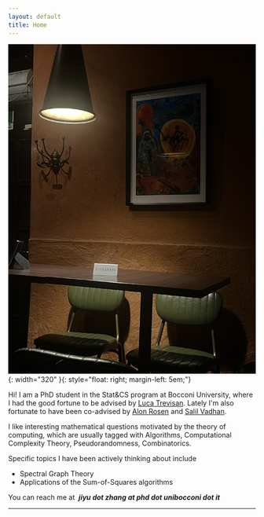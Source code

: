 ```yaml
---
layout: default
title: Home
---
```




![Lausanne, summer 2024](/assets/prog.jpg){: width="320" }{: style="float: right; margin-left: 5em;"}


Hi! I am a PhD student in the Stat&CS program at Bocconi University, where I had the good fortune to be advised by [Luca Trevisan](https://lucatrevisan.github.io/). Lately I'm also fortunate to have been co-advised by [Alon Rosen](https://www.alonrosen.net/) and [Salil Vadhan](https://salil.seas.harvard.edu/).

I like interesting mathematical questions motivated by the theory of computing, which are usually tagged with Algorithms, Computational Complexity Theory, Pseudorandomness, Combinatorics.  

Specific topics I have been actively thinking about include

* Spectral Graph Theory
* Applications of the Sum-of-Squares algorithms


You can reach me at &nbsp;***jiyu dot zhang at phd dot unibocconi dot it***

---







